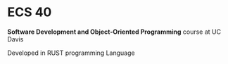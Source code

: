 # ECS 40

**Software Development and Object-Oriented Programming** course at UC Davis

Developed in RUST programming Language

